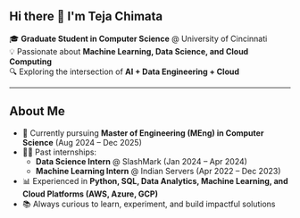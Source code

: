 ## Hi there 👋 I'm Teja Chimata  

🎓 **Graduate Student in Computer Science** @ University of Cincinnati  
💡 Passionate about **Machine Learning, Data Science, and Cloud Computing**  
🔍 Exploring the intersection of **AI + Data Engineering + Cloud**  

---

## About Me  
- 🌱 Currently pursuing **Master of Engineering (MEng) in Computer Science** (Aug 2024 – Dec 2025)  
- 🧑‍💻 Past internships:  
  - **Data Science Intern** @ SlashMark (Jan 2024 – Apr 2024)  
  - **Machine Learning Intern** @ Indian Servers (Apr 2022 – Dec 2023)  
- 📊 Experienced in **Python, SQL, Data Analytics, Machine Learning, and Cloud Platforms (AWS, Azure, GCP)**  
- 📚 Always curious to learn, experiment, and build impactful solutions  
